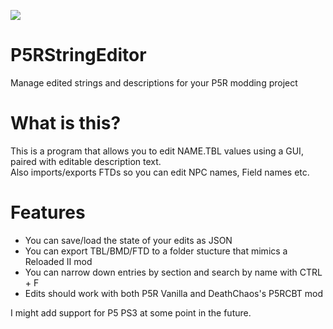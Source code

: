 ![](https://i.imgur.com/mMnXsGh.png)

# P5RStringEditor
Manage edited strings and descriptions for your P5R modding project

# What is this?
This is a program that allows you to edit NAME.TBL values using a GUI, paired with editable description text.  
Also imports/exports FTDs so you can edit NPC names, Field names etc.

# Features
- You can save/load the state of your edits as JSON
- You can export TBL/BMD/FTD to a folder stucture that mimics a Reloaded II mod
- You can narrow down entries by section and search by name with CTRL + F
- Edits should work with both P5R Vanilla and DeathChaos's P5RCBT mod

I might add support for P5 PS3 at some point in the future.